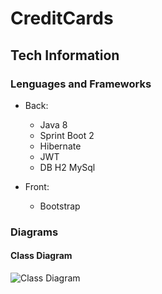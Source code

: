 # CreditCards


## Tech Information

### Lenguages and Frameworks

* Back: 
  * Java 8
  * Sprint Boot 2
  * Hibernate
  * JWT
  * DB H2 MySql

* Front:
  * Bootstrap

### Diagrams

#### Class Diagram

![Class Diagram]()


